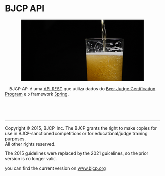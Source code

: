 # BJCP API
<p align="center">
<img src="https://github.com/andersonhsporto/bjcp-api/blob/master/img/beer.jpg" style="width:400px;height:200px; alt="Taygeta Star"/><br>
</p>

  &emsp;BJCP API é uma [API REST](https://www.redhat.com/pt-br/topics/api/what-is-a-rest-api)
que utiliza dados do [Beer Judge Certification Program](https://github.com/andersonhsporto/BJCP-csv) e o framework
[Spring](https://spring.io/projects/spring-boot).

</br>
</br>
</br>

***

Copyright © 2015, BJCP, Inc.
The BJCP grants the right to make copies for use
in BJCP-sanctioned competitions or for educational/judge training purposes.  
All other rights reserved.

The 2015 guidelines were replaced by the 2021 guidelines, so the prior version is no longer valid.

you can find the current version on www.bjcp.org
